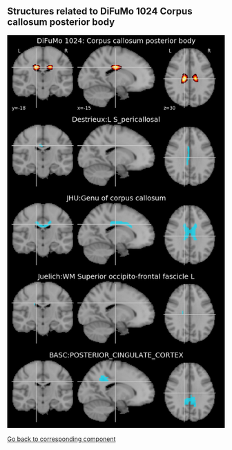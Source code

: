 


## Structures related to DiFuMo 1024 Corpus callosum posterior body

![622](622.jpg "Structures related to DiFuMo 1024 Corpus callosum posterior body")

[Go back to corresponding component](https://parietal-inria.github.io/DiFuMo/1024/html/622.html)